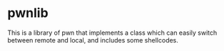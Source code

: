 # pwnlib
This is a library of pwn that implements a class which can easily switch between remote and local, and includes some shellcodes.
